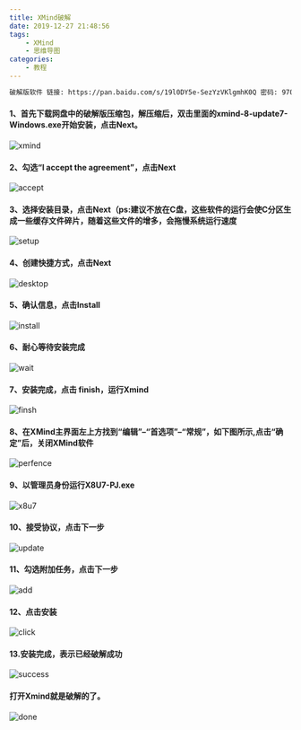 ```yaml
---
title: XMind破解
date: 2019-12-27 21:48:56
tags:
	- XMind
	- 思维导图
categories:	
	- 教程
---
```


```tex
破解版软件 链接: https://pan.baidu.com/s/19l0DY5e-SezYzVKlgmhK0Q 密码: 970l
```

#### 1、首先下载网盘中的破解版压缩包，解压缩后，双击里面的xmind-8-update7-Windows.exe开始安装，点击Next。 

![xmind](https://img-blog.csdnimg.cn/20190325131518991.png?x-oss-process=image/watermark,type_ZmFuZ3poZW5naGVpdGk,shadow_10,text_aHR0cHM6Ly9ibG9nLmNzZG4ubmV0L0phbWVsX0xpVG9v,size_16,color_FFFFFF,t_70)

#### 2、勾选“I accept the agreement”，点击Next 

![accept](https://img-blog.csdnimg.cn/2019032513154125.png?x-oss-process=image/watermark,type_ZmFuZ3poZW5naGVpdGk,shadow_10,text_aHR0cHM6Ly9ibG9nLmNzZG4ubmV0L0phbWVsX0xpVG9v,size_16,color_FFFFFF,t_70)

<!--more-->

#### 3、选择安装目录，点击Next（ps:建议不放在C盘，这些软件的运行会使C分区生成一些缓存文件碎片，随着这些文件的增多，会拖慢系统运行速度 

![setup](https://img-blog.csdnimg.cn/20190325131639424.png?x-oss-process=image/watermark,type_ZmFuZ3poZW5naGVpdGk,shadow_10,text_aHR0cHM6Ly9ibG9nLmNzZG4ubmV0L0phbWVsX0xpVG9v,size_16,color_FFFFFF,t_70)

#### 4、创建快捷方式，点击Next 

![desktop](https://img-blog.csdnimg.cn/20190325131837586.png?x-oss-process=image/watermark,type_ZmFuZ3poZW5naGVpdGk,shadow_10,text_aHR0cHM6Ly9ibG9nLmNzZG4ubmV0L0phbWVsX0xpVG9v,size_16,color_FFFFFF,t_70)

#### 5、确认信息，点击Install 

![install](https://img-blog.csdnimg.cn/20190325131846840.png?x-oss-process=image/watermark,type_ZmFuZ3poZW5naGVpdGk,shadow_10,text_aHR0cHM6Ly9ibG9nLmNzZG4ubmV0L0phbWVsX0xpVG9v,size_16,color_FFFFFF,t_70)

#### 6、耐心等待安装完成 

![wait](https://img-blog.csdnimg.cn/20190325132038489.png?x-oss-process=image/watermark,type_ZmFuZ3poZW5naGVpdGk,shadow_10,text_aHR0cHM6Ly9ibG9nLmNzZG4ubmV0L0phbWVsX0xpVG9v,size_16,color_FFFFFF,t_70)

#### 7、安装完成，点击 finish，运行Xmind 

![finsh](https://img-blog.csdnimg.cn/20190325132151721.png?x-oss-process=image/watermark,type_ZmFuZ3poZW5naGVpdGk,shadow_10,text_aHR0cHM6Ly9ibG9nLmNzZG4ubmV0L0phbWVsX0xpVG9v,size_16,color_FFFFFF,t_70)

#### 8、在XMind主界面左上方找到“编辑”–“首选项”–“常规”，如下图所示,点击“确定”后，关闭XMind软件 

![perfence](https://img-blog.csdnimg.cn/20190325150543820.png?x-oss-process=image/watermark,type_ZmFuZ3poZW5naGVpdGk,shadow_10,text_aHR0cHM6Ly9ibG9nLmNzZG4ubmV0L0phbWVsX0xpVG9v,size_16,color_FFFFFF,t_70)

#### 9、以管理员身份运行X8U7-PJ.exe 

![x8u7](https://img-blog.csdnimg.cn/20190325132632538.png?x-oss-process=image/watermark,type_ZmFuZ3poZW5naGVpdGk,shadow_10,text_aHR0cHM6Ly9ibG9nLmNzZG4ubmV0L0phbWVsX0xpVG9v,size_16,color_FFFFFF,t_70)

#### 10、接受协议，点击下一步 

![update](https://img-blog.csdnimg.cn/20190325132703993.png?x-oss-process=image/watermark,type_ZmFuZ3poZW5naGVpdGk,shadow_10,text_aHR0cHM6Ly9ibG9nLmNzZG4ubmV0L0phbWVsX0xpVG9v,size_16,color_FFFFFF,t_70)

#### 11、勾选附加任务，点击下一步 

![add](https://img-blog.csdnimg.cn/2019032513272551.png?x-oss-process=image/watermark,type_ZmFuZ3poZW5naGVpdGk,shadow_10,text_aHR0cHM6Ly9ibG9nLmNzZG4ubmV0L0phbWVsX0xpVG9v,size_16,color_FFFFFF,t_70)

#### 12、点击安装 

![click](https://img-blog.csdnimg.cn/20190325132816300.png?x-oss-process=image/watermark,type_ZmFuZ3poZW5naGVpdGk,shadow_10,text_aHR0cHM6Ly9ibG9nLmNzZG4ubmV0L0phbWVsX0xpVG9v,size_16,color_FFFFFF,t_70)

#### 13.安装完成，表示已经破解成功 

![success](https://img-blog.csdnimg.cn/20190325132851483.png?x-oss-process=image/watermark,type_ZmFuZ3poZW5naGVpdGk,shadow_10,text_aHR0cHM6Ly9ibG9nLmNzZG4ubmV0L0phbWVsX0xpVG9v,size_16,color_FFFFFF,t_70)

#### 打开Xmind就是破解的了。 

![done](https://img-blog.csdnimg.cn/20190325133254227.png?x-oss-process=image/watermark,type_ZmFuZ3poZW5naGVpdGk,shadow_10,text_aHR0cHM6Ly9ibG9nLmNzZG4ubmV0L0phbWVsX0xpVG9v,size_16,color_FFFFFF,t_70)



